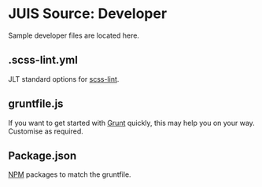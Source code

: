 # JUIS Source: Developer

Sample developer files are located here.

## .scss-lint.yml

JLT standard options for [scss-lint](https://github.com/brigade/scss-lint).

## gruntfile.js

If you want to get started with [Grunt](http://gruntjs.com/getting-started) quickly, this may help you on your way. Customise as required.

## Package.json

[NPM](https://www.npmjs.com/) packages to match the gruntfile.